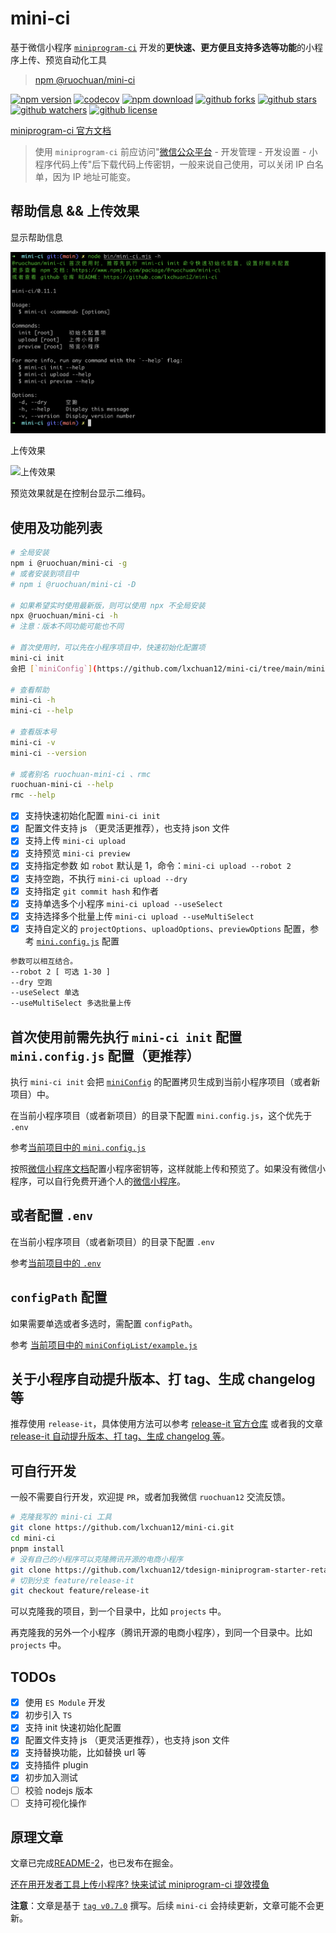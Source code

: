 # mini-ci

基于微信小程序 [`miniprogram-ci`](https://developers.weixin.qq.com/miniprogram/dev/devtools/ci.html) 开发的**更快速、更方便且支持多选等功能**的小程序上传、预览自动化工具

> [npm @ruochuan/mini-ci](https://www.npmjs.com/package/@ruochuan/mini-ci)

[![npm version](https://img.shields.io/npm/v/@ruochuan/mini-ci)](https://www.npmjs.com/package/@ruochuan/mini-ci)
[![codecov](https://codecov.io/gh/lxchuan12/mini-ci/branch/main/graph/badge.svg?token=WYOYSGLKVN)](https://codecov.io/gh/lxchuan12/mini-ci)
[![npm download](https://img.shields.io/npm/dm/mini-ci)](https://npmcharts.com/compare/@ruochuan/mini-ci?minimal=true)
[![github forks](https://img.shields.io/github/forks/lxchuan12/mini-ci?style=social)](https://github.com/lxchuan12/mini-ci/network/members)
[![github stars](https://img.shields.io/github/stars/lxchuan12/mini-ci?style=social)](https://github.com/lxchuan12/mini-ci/stargazers)
[![github watchers](https://img.shields.io/github/watchers/lxchuan12/mini-ci?style=social)](https://github.com/lxchuan12/mini-ci/watchers)
[![github license](https://img.shields.io/github/license/lxchuan12/mini-ci)](https://github.com/lxchuan12/mini-ci/blob/main/LICENSE)

[miniprogram-ci 官方文档](https://developers.weixin.qq.com/miniprogram/dev/devtools/ci.html)

> 使用 `miniprogram-ci` 前应访问"[微信公众平台](https://mp.weixin.qq.com/wxamp/devprofile/get_profile?token=1680774150&lang=zh_CN) - 开发管理 - 开发设置 - 小程序代码上传"后下载代码上传密钥，一般来说自己使用，可以关闭 IP 白名单，因为 IP 地址可能变。

## 帮助信息 && 上传效果

显示帮助信息

![显示帮助信息](./images/help-v0.11.1.png)

上传效果

![上传效果](./images/upload.png)

预览效果就是在控制台显示二维码。

## 使用及功能列表

```bash
# 全局安装
npm i @ruochuan/mini-ci -g
# 或者安装到项目中
# npm i @ruochuan/mini-ci -D

# 如果希望实时使用最新版，则可以使用 npx 不全局安装
npx @ruochuan/mini-ci -h
# 注意：版本不同功能可能也不同

# 首次使用时，可以先在小程序项目中，快速初始化配置项
mini-ci init
会把 [`miniConfig`](https://github.com/lxchuan12/mini-ci/tree/main/miniConfig) 的配置拷贝生成到当前小程序项目（或者新项目）中。

# 查看帮助
mini-ci -h
mini-ci --help

# 查看版本号
mini-ci -v
mini-ci --version

# 或者别名 ruochuan-mini-ci 、rmc
ruochuan-mini-ci --help
rmc --help
```

-   [x] 支持快速初始化配置 `mini-ci init`
-   [x] 配置文件支持 js （更灵活更推荐），也支持 json 文件
-   [x] 支持上传 `mini-ci upload`
-   [x] 支持预览 `mini-ci preview`
-   [x] 支持指定参数 如 `robot` 默认是 1，命令：`mini-ci upload --robot 2`
-   [x] 支持空跑，不执行 `mini-ci upload --dry`
-   [x] 支持指定 `git commit hash` 和作者
-   [x] 支持单选多个小程序 `mini-ci upload --useSelect`
-   [x] 支持选择多个批量上传 `mini-ci upload --useMultiSelect`
-   [x] 支持自定义的 `projectOptions`、`uploadOptions`、`previewOptions` 配置，参考 [`mini.config.js`](https://github.com/lxchuan12/mini-ci/blob/main/mini.config.js) 配置

```bash
参数可以相互结合。
--robot 2 [ 可选 1-30 ]
--dry 空跑
--useSelect 单选
--useMultiSelect 多选批量上传
```

## 首次使用前需先执行 `mini-ci init` 配置 `mini.config.js` 配置（更推荐）

执行 `mini-ci init` 会把 [`miniConfig`](https://github.com/lxchuan12/mini-ci/tree/main/miniConfig) 的配置拷贝生成到当前小程序项目（或者新项目）中。

在当前小程序项目（或者新项目）的目录下配置 `mini.config.js`，这个优先于 `.env`

参考[当前项目中的 `mini.config.js`](https://github.com/lxchuan12/mini-ci/blob/main/mini.config.js)

按照[微信小程序文档](https://developers.weixin.qq.com/miniprogram/dev/devtools/ci.html)配置小程序密钥等，这样就能上传和预览了。如果没有微信小程序，可以自行免费开通个人的[微信小程序](https://mp.weixin.qq.com/)。

## 或者配置 `.env`

在当前小程序项目（或者新项目）的目录下配置 `.env`

参考[当前项目中的 `.env`](https://github.com/lxchuan12/mini-ci/blob/main/.env)

## `configPath` 配置

如果需要单选或者多选时，需配置 `configPath`。

参考 [当前项目中的 `miniConfigList/example.js`](https://github.com/lxchuan12/mini-ci/blob/main/miniConfigList/example.js)

## 关于小程序自动提升版本、打 tag、生成 changelog 等

推荐使用 `release-it`，具体使用方法可以参考 [release-it 官方仓库](https://github.com/release-it/release-it) 或者我的文章 [release-it 自动提升版本、打 tag、生成 changelog 等](https://juejin.cn/post/7124467547163852808#heading-8)。

## 可自行开发

一般不需要自行开发，欢迎提 `PR`，或者加我微信 `ruochuan12` 交流反馈。

```bash
# 克隆我写的 mini-ci 工具
git clone https://github.com/lxchuan12/mini-ci.git
cd mini-ci
pnpm install
# 没有自己的小程序可以克隆腾讯开源的电商小程序
git clone https://github.com/lxchuan12/tdesign-miniprogram-starter-retail.git
# 切到分支 feature/release-it
git checkout feature/release-it
```

可以克隆我的项目，到一个目录中，比如 `projects` 中。

再克隆我的另外一个小程序（腾讯开源的电商小程序），到同一个目录中。比如 `projects` 中。

## TODOs

-   [x] 使用 `ES Module` 开发
-   [x] 初步引入 `TS`
-   [x] 支持 init 快速初始化配置
-   [x] 配置文件支持 js （更灵活更推荐），也支持 json 文件
-   [x] 支持替换功能，比如替换 url 等
-   [x] 支持插件 plugin
-   [x] 初步加入测试
-   [ ] 校验 nodejs 版本
-   [ ] 支持可视化操作

## 原理文章

文章已完成[README-2](./README-2.md)，也已发布在掘金。

[还在用开发者工具上传小程序? 快来试试 miniprogram-ci 提效摸鱼](https://juejin.cn/post/7124467547163852808)

**注意**：文章是基于 [`tag v0.7.0`](https://github.com/lxchuan12/mini-ci/tree/0.7.0) 撰写。后续 `mini-ci` 会持续更新，文章可能不会更新。

